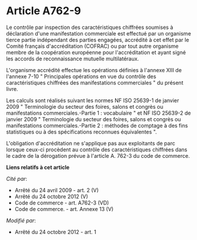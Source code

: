 # Article A762-9

Le contrôle par inspection des caractéristiques chiffrées soumises à déclaration d'une manifestation commerciale est effectué
par un organisme tierce partie indépendant des parties engagées, accrédité à cet effet par le Comité français d'accréditation
(COFRAC) ou par tout autre organisme membre de la coopération européenne pour l'accréditation et ayant signé les accords de
reconnaissance mutuelle multilatéraux. 

L'organisme accrédité effectue les opérations définies à l'annexe XIII de l'annexe 7-10 " Principales opérations en vue du
contrôle des caractéristiques chiffrées des manifestations commerciales " du présent livre. 

Les calculs sont réalisés suivant les normes NF ISO 25639-1 de janvier 2009 " Terminologie du secteur des foires, salons et
congrès ou manifestations commerciales.-Partie 1 : vocabulaire " et NF ISO 25639-2 de janvier 2009 " Terminologie du secteur
des foires, salons et congrès ou manifestations commerciales.-Partie 2 : méthodes de comptage à des fins statistiques ou à
des spécifications reconnues équivalentes ". 

L'obligation d'accréditation ne s'applique pas aux exploitants de parc lorsque ceux-ci procèdent au contrôle des
caractéristiques chiffrées dans le cadre de la dérogation prévue à l'article A. 762-3 du code de commerce.

**Liens relatifs à cet article**

_Cité par_:

  - Arrêté du 24 avril 2009 - art. 2 (V)
  - Arrêté du 24 octobre 2012 (V)
  - Code de commerce - art. A762-3 (VD)
  - Code de commerce. - art. Annexe 13 (V)

_Modifié par_:

  - Arrêté du 24 octobre 2012 - art. 1

